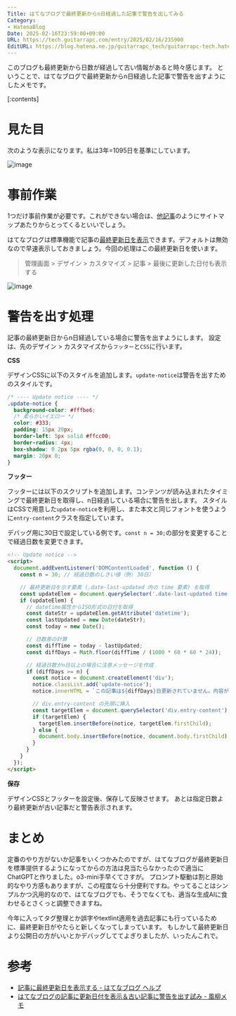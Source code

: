 ```yaml
---
Title: はてなブログで最終更新からn日経過した記事で警告を出してみる
Category:
- HatenaBlog
Date: 2025-02-16T23:59:00+09:00
URL: https://tech.guitarrapc.com/entry/2025/02/16/235900
EditURL: https://blog.hatena.ne.jp/guitarrapc_tech/guitarrapc-tech.hatenablog.com/atom/entry/6802418398329710206
---
```


このブログも最終更新から日数が経過して古い情報があると時々感じます。
ということで、はてなブログで最終更新からn日経過した記事で警告を出すようにしたメモです。

[:contents]

# 見た目

次のような表示になります。私は3年=1095日を基準にしています。

![image](https://github.com/user-attachments/assets/6c4abd85-f423-4646-8f95-1d4b6a4447c1)

# 事前作業

1つだけ事前作業が必要です。これができない場合は、[他記事](https://memo.furyutei.com/entry/20200818/1597698222)のようにサイトマップあたりからとってくるといいでしょう。

はてなブログは標準機能で記事の[最終更新日を表示](https://help.hatenablog.com/entry/entry/last-updated)できます。デフォルトは無効なので早速表示しておきましょう。今回の処理はこの最終更新日を使います。

> 管理画面 > デザイン > カスタマイズ > 記事 > 最後に更新した日付も表示する

![image](https://github.com/user-attachments/assets/d20fc311-797f-40a5-b21a-a2438ed72548)

# 警告を出す処理

記事の最終更新日からn日経過している場合に警告を出すようにします。
設定は、先のデザイン > カスタマイズから`フッター`と`CSS`に行います。

**CSS**

デザインCSSに以下のスタイルを追加します。`update-notice`は警告を出すためのスタイルです。

```css
/* ---- Update notice ---- */
.update-notice {
  background-color: #fffbe6;
  /* 柔らかいイエロー */
  color: #333;
  padding: 15px 20px;
  border-left: 5px solid #ffcc00;
  border-radius: 4px;
  box-shadow: 0 2px 5px rgba(0, 0, 0, 0.1);
  margin: 20px 0;
}
```

**フッター**

フッターには以下のスクリプトを追加します。コンテンツが読み込まれたタイミングで最終更新日を取得し、n日経過している場合に警告を出します。
スタイルはCSSで用意した`update-notice`を利用し、また本文と同じフォントを使うように`entry-content`クラスを指定しています。

デバッグ用に30日で設定している例です。`const n = 30;`の部分を変更することで経過日数を変更できます。

```html
<!-- Update notice -->
<script>
  document.addEventListener('DOMContentLoaded', function () {
    const n = 30; // 経過日数のしきい値（例: 30日）

    // 最終更新日を示す要素 (.date-last-updated 内の time 要素) を取得
    const updateElem = document.querySelector('.date-last-updated time');
    if (updateElem) {
      // datetime属性からISO形式の日付を取得
      const dateStr = updateElem.getAttribute('datetime');
      const lastUpdated = new Date(dateStr);
      const today = new Date();

      // 日数差の計算
      const diffTime = today - lastUpdated;
      const diffDays = Math.floor(diffTime / (1000 * 60 * 60 * 24));

      // 経過日数がn日以上の場合に注意メッセージを作成
      if (diffDays >= n) {
        const notice = document.createElement('div');
        notice.classList.add('update-notice');
        notice.innerHTML = `この記事は${diffDays}日更新されていません。内容が最新でない可能性があります。`;

        // div.entry-content の先頭に挿入
        const targetElem = document.querySelector('div.entry-content');
        if (targetElem) {
          targetElem.insertBefore(notice, targetElem.firstChild);
        } else {
          document.body.insertBefore(notice, document.body.firstChild);
        }
      }
    }
  });
</script>
```

**保存**

デザインCSSとフッターを設定後、保存して反映させます。
あとは指定日数より最終更新が古い記事だと警告表示されます。

# まとめ

定番のやり方がないか記事をいくつかみたのですが、はてなブログが最終更新日を標準提供するようになってからの方法は見当たらなかったので適当にChatGPTと作りました。o3-mini手早くてさすが。
プロンプト駆動は割と原始的なやり方感もありますが、この程度なら十分便利ですね。やってることはシンプルかつ汎用的なので、はてなブログでも、そうでなくても、適当な生成AIに食わせるとさくっと調整できますね。

今年に入ってタグ整理とか誤字やtextlint適用を過去記事にも行っているために、最終更新日がやたらと新しくなってしまっています。
もしかして最終更新日より公開日の方がいいとかデバッグしててよぎりましたが、いったんこれで。

# 参考

* [記事に最終更新日を表示する - はてなブログ ヘルプ](https://help.hatenablog.com/entry/entry/last-updated)
* [はてなブログの記事に更新日付を表示＆古い記事に警告を出す試み - 風柳メモ](https://memo.furyutei.com/entry/20200818/1597698222)
